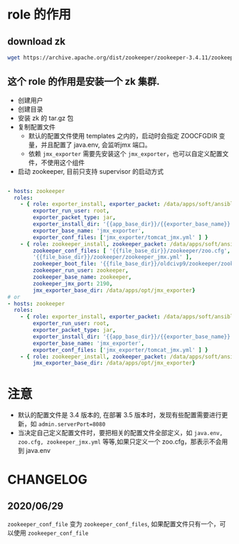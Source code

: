 
# role 的作用 

## download zk

```bash
wget https://archive.apache.org/dist/zookeeper/zookeeper-3.4.11/zookeeper-3.4.11.tar.gz
```

## 这个 role 的作用是安装一个 zk 集群.
* 创建用户
* 创建目录
* 安装 zk 的 tar.gz 包
* 复制配置文件
    * 默认的配置文件使用 templates 之内的，启动时会指定 ZOOCFGDIR 变量，并且配置了 java.env, 会监听jmx 端口。
    * 依赖 `jmx_exporter` 需要先安装这个 `jmx_exporter`，也可以自定义配置文件，不使用这个组件
* 启动 zookeeper, 目前只支持 supervisor 的启动方式


```yaml

- hosts: zookeeper
  roles:
    - { role: exporter_install, exporter_packet: /data/apps/soft/ansible/jmx_prometheus_javaagent-0.12.0.jar,
        exporter_run_user: root, 
        exporter_packet_type: jar,
        exporter_install_dir: '{{app_base_dir}}/{{exporter_base_name}}',
        exporter_base_name: 'jmx_exporter', 
        exporter_conf_files: ['jmx_exporter/tomcat_jmx.yml' ] }
    - { role: zookeeper_install, zookeeper_packet: /data/apps/soft/ansible/zookeeper-3.4.8.tar.gz,
        zookeeper_conf_files: [ '{{file_base_dir}}/zookeeper/zoo.cfg', '{{file_base_dir}}/zookeeper/java.env',
        '{{file_base_dir}}/zookeeper/zookeeper_jmx.yml' ],
        zookeeper_boot_file: '{{file_base_dir}}/oldcivp9/zookeeper/zookeeper.ini', 
        zookeeper_run_user: zookeeper,
        zookeeper_base_name: zookeeper,
        zookeeper_jmx_port: 2190,
        jmx_exporter_base_dir: /data/apps/opt/jmx_exporter}
# or 
- hosts: zookeeper
  roles:
    - { role: exporter_install, exporter_packet: /data/apps/soft/ansible/jmx_prometheus_javaagent-0.12.0.jar,
        exporter_run_user: root, 
        exporter_packet_type: jar,
        exporter_install_dir: '{{app_base_dir}}/{{exporter_base_name}}',
        exporter_base_name: 'jmx_exporter', 
        exporter_conf_files: ['jmx_exporter/tomcat_jmx.yml' ] }
    - { role: zookeeper_install, zookeeper_packet: /data/apps/soft/ansible/zookeeper-3.4.8.tar.gz,
        jmx_exporter_base_dir: /data/apps/opt/jmx_exporter}
```

# 注意
* 默认的配置文件是 3.4 版本的, 在部署 3.5 版本时，发现有些配置需要进行更新，如 `admin.serverPort=8080`
* 当决定自己定义配置文件时，要把相关的配置文件全部定义，如 `java.env, zoo.cfg, zookeeper_jmx.yml` 等等,如果只定义一个 zoo.cfg，那表示不会用到 java.env

# CHANGELOG
## 2020/06/29
`zookeeper_conf_file` 变为 `zookeeper_conf_files`, 如果配置文件只有一个，可以使用 `zookeeper_conf_file`
